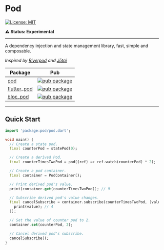 # Pod

[![License: MIT][license_badge]][license_link]

**⚠️ Status: Experimental**

---

A dependency injection and state management library, fast, simple and composable.

_Inspired by [Riverpod][riverpod_link] and [Jōtai][jotai_link]_

| Package                              | Pub                                                           |
| ------------------------------------ | ------------------------------------------------------------- |
| [pod][pod_git_link]                  | [![pub package][pod_pub_badge]][pod_pub_link]                 |
| [flutter_pod][flutter_pod_git_link]  | [![pub package][flutter_pod_pub_badge]][flutter_pod_pub_link] |
| [bloc_pod][bloc_pod_git_link]        | [![pub package][bloc_pod_pub_badge]][bloc_pod_pub_link]       |

---

## Quick Start

```dart
import 'package:pod/pod.dart';

void main() {
  // Create a state pod.
  final counterPod = statePod(0);

  // Create a derived Pod.
  final counterTimesTwoPod = pod((ref) => ref.watch(counterPod) * 2);

  // Create a pod container.
  final container = PodContainer();

  // Print derived pod's value.
  print(container.get(counterTimesTwoPod)); // 0

  // Subscribe derived pod's value changes.
  final cancelSubscribe = container.subscribe(counterTimesTwoPod, (value) {
    print(value); // 4
  });

  // Set the value of counter pod to 2.
  container.set(counterPod, 2);

  // Cancel derived pod's subscribe.
  cancelSubscribe();
}
```

[license_badge]: https://img.shields.io/badge/license-MIT-blue.svg
[license_link]: https://opensource.org/licenses/MIT

[pod_pub_badge]: https://img.shields.io/pub/v/pod.svg
[flutter_pod_pub_badge]: https://img.shields.io/pub/v/flutter_pod.svg
[bloc_pod_pub_badge]: https://img.shields.io/pub/v/bloc_pod.svg

[pod_pub_link]: https://pub.dev/packages/pod
[flutter_pod_pub_link]: https://pub.dev/packages/flutter_pod
[bloc_pod_pub_link]: https://pub.dev/packages/bloc_pod

[pod_git_link]: https://github.com/Eronildo/pod/tree/master/packages/pod
[flutter_pod_git_link]: https://github.com/Eronildo/pod/tree/master/packages/flutter_pod
[bloc_pod_git_link]: https://github.com/Eronildo/pod/tree/master/packages/bloc_pod

[riverpod_link]: https://riverpod.dev/
[jotai_link]: https://jotai.org/
